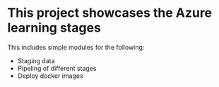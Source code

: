 # This project showcases the Azure learning stages
This includes simple modules for the following:
* Staging data
* Pipeling of different stages
* Deploy docker images

